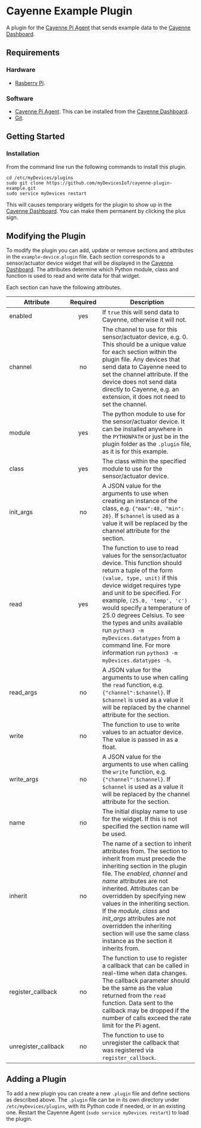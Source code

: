 # Cayenne Example Plugin
A plugin for the [Cayenne Pi Agent](https://github.com/myDevicesIoT/Cayenne-Agent) that sends example data to the [Cayenne Dashboard](https://cayenne.mydevices.com).

## Requirements
### Hardware
* [Rasberry Pi](https://www.raspberrypi.org).

### Software
* [Cayenne Pi Agent](https://github.com/myDevicesIoT/Cayenne-Agent). This can be installed from the [Cayenne Dashboard](https://cayenne.mydevices.com).
* [Git](https://git-scm.com/).

## Getting Started
### Installation
From the command line run the following commands to install this plugin.
```
cd /etc/myDevices/plugins
sudo git clone https://github.com/myDevicesIoT/cayenne-plugin-example.git
sudo service myDevices restart
```
This will causes temporary widgets for the plugin to show up in the [Cayenne Dashboard](https://cayenne.mydevices.com). You can make them permanent by clicking the plus sign.

## Modifying the Plugin
To modify the plugin you can add, update or remove sections and attributes in the `example-device.plugin` file. Each section corresponds to a sensor/actuator device widget that will be displayed in the [Cayenne Dashboard](https://cayenne.mydevices.com). The attributes determine which Python module, class and function is used to read and write data for that widget.

Each section can have the following attributes.

| Attribute     | Required      | Description  |
| ------------- |:-------------:| ------------ |
| enabled   | yes | If `true` this will send data to Cayenne, otherwise it will not. |
| channel   | no | The channel to use for this sensor/actuator device, e.g. 0. This should be a unique value for each section within the plugin file. Any devices that send data to Cayenne need to set the channel attribute. If the device does not send data directly to Cayenne, e.g. an extension, it does not need to set the channel. |
| module    | yes | The python module to use for the sensor/actuator device. It can be installed anywhere in the `PYTHONPATH` or just be in the plugin folder as the `.plugin` file, as it is for this example. |
| class     | yes | The class within the specified module to use for the sensor/actuator device. |
| init_args | no  | A JSON value for the arguments to use when creating an instance of the class, e.g. `{"max":40, "min": 20}`. If `$channel` is used as a value it will be replaced by the channel attribute for the section.|
| read      | yes | The function to use to read values for the sensor/actuator device. This function should return a tuple of the form `(value, type, unit)` if this device widget requires type and unit to be specified. For example, `(25.0, 'temp', 'c')` would specify a temperature of 25.0 degrees Celsius. To see the types and units available run `python3 -m myDevices.datatypes` from a command line. For more information run `python3 -m myDevices.datatypes -h`. |
| read_args | no  | A JSON value for the arguments to use when calling the `read` function, e.g. `{"channel":$channel}`. If `$channel` is used as a value it will be replaced by the channel attribute for the section. |
| write     | no  | The function to use to write values to an actuator device. The value is passed in as a float. |
| write_args | no  | A JSON value for the arguments to use when calling the `write` function, e.g. `{"channel":$channel}`. If `$channel` is used as a value it will be replaced by the channel attribute for the section. |
| name      | no  | The initial display name to use for the widget. If this is not specified the section name will be used. |
| inherit   | no  | The name of a section to inherit attributes from. The section to inherit from must precede the inheriting section in the plugin file. The *enabled*, *channel* and *name* attributes are not inherited. Attributes can be overridden by specifying new values in the inheriting section. If the *module*, *class* and *init_args* attributes are not overridden the inheriting section will use the same class instance as the section it inherits from. |
| register_callback   | no  | The function to use to register a callback that can be called in real-time when data changes. The callback parameter should be the same as the value returned from the `read` function. Data sent to the callback may be dropped if the number of calls exceed the rate limit for the Pi agent. |
| unregister_callback | no  | The function to use to unregister the callback that was registered via `register_callback`. |

## Adding a Plugin
To add a new plugin you can create a new `.plugin` file and define sections as described above. The `.plugin` file can be in its own directory under `/etc/myDevices/plugins`, with its Python code if needed, or in an existing one. Restart the Cayenne Agent (`sudo service myDevices restart`) to load the plugin.